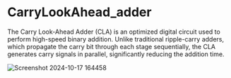 # CarryLookAhead_adder
The Carry Look-Ahead Adder (CLA) is an optimized digital circuit used to perform high-speed binary addition. Unlike traditional ripple-carry adders, which propagate the carry bit through each stage sequentially, the CLA generates carry signals in parallel, significantly reducing the addition time.



![Screenshot 2024-10-17 164458](https://github.com/user-attachments/assets/271f589d-ce91-4d66-9aa3-61845edace08)
